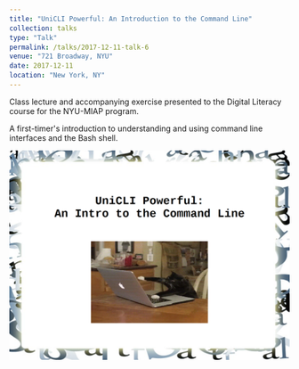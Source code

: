 ```yaml
---
title: "UniCLI Powerful: An Introduction to the Command Line"
collection: talks
type: "Talk"
permalink: /talks/2017-12-11-talk-6
venue: "721 Broadway, NYU"
date: 2017-12-11
location: "New York, NY"
---
```


Class lecture and accompanying exercise presented to the Digital Literacy course for the NYU-MIAP program.

A first-timer's introduction to understanding and using command line interfaces and the Bash shell.

[![](/images/CLI_intro.png)](/files/CLI_intro.pdf)
